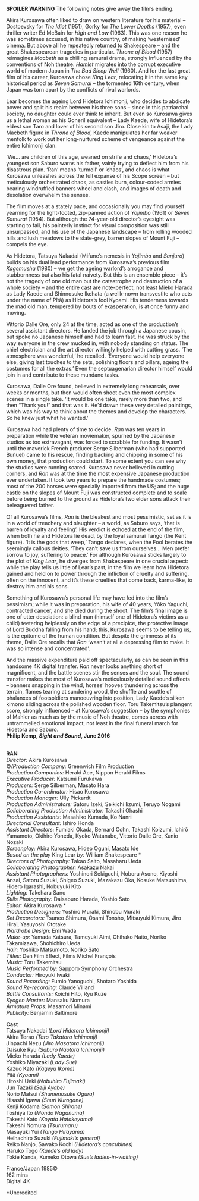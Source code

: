 
**SPOILER WARNING** The following notes give away the film’s ending.

Akira Kurosawa often liked to draw on western literature for his material – Dostoevsky for _The Idiot_ (1951), Gorky for _The Lower Depths_ (1957), even thriller writer Ed McBain for _High and Low_ (1963). This was one reason he was sometimes accused, in his native country, of making ‘westernised’ cinema. But above all he repeatedly returned to Shakespeare – and the great Shakespearean tragedies in particular. _Throne of Blood_ (1957) reimagines _Macbeth_ as a chilling samurai drama, strongly influenced by the conventions of Noh theatre. _Hamlet_ migrates into the corrupt executive world of modern Japan in _The Bad Sleep Well_ (1960). And for the last great film of his career, Kurosawa chose _King Lear_, relocating it in the same key historical period as _Seven Samurai_ – the tormented 16th century, when Japan was torn apart by the conflicts of rival warlords.

Lear becomes the ageing Lord Hidetora Ichimonji, who decides to abdicate power and split his realm between his three sons – since in this patriarchal society, no daughter could ever think to inherit. But even so Kurosawa gives us a lethal woman as his Goneril equivalent – Lady Kaede, wife of Hidetora’s eldest son Taro and lover of his second son Jiro. Close kin to Asaji, the Lady Macbeth figure in _Throne of Blood_, Kaede manipulates her far weaker menfolk to work out her long-nurtured scheme of vengeance against the entire Ichimonji clan.

‘We… are children of this age, weaned on strife and chaos,’ Hidetora’s youngest son Saburo warns his father, vainly trying to deflect him from his disastrous plan. ‘Ran’ means ‘turmoil’ or ‘chaos’, and chaos is what Kurosawa unleashes across the full expanse of his Scope screen – but meticulously orchestrated chaos, as castles burn, colour-coded armies bearing windruffled banners wheel and clash, and images of death and desolation overwhelm the senses.

The film moves at a stately pace, and occasionally you may find yourself yearning for the light-footed, zip-panned action of _Yojimbo_ (1961) or _Seven Samurai_ (1954). But although the 74-year-old director’s eyesight was starting to fail, his painterly instinct for visual composition was still unsurpassed, and his use of the Japanese landscape – from rolling wooded hills and lush meadows to the slate-grey, barren slopes of Mount Fuji – compels the eye.

As Hidetora, Tatsuya Nakadai (Mifune’s nemesis in _Yojimbo_ and _Sanjuro_) builds on his dual lead performance from Kurosawa’s previous film _Kagemusha_ (1980) – we get the ageing warlord’s arrogance and stubbornness but also his fatal naivety. But this is an ensemble piece – it’s not the tragedy of one old man but the catastrophe and destruction of a whole society – and the entire cast are note-perfect, not least Mieko Harada as Lady Kaede and Shinnosuke Ikehata (a wellk-nown transvestite who acts under the name of Pîtâ) as Hidetora’s fool Kyoami. His tenderness towards the mad old man, tempered by bouts of exasperation, is at once funny and moving.

Vittorio Dalle Ore, only 24 at the time, acted as one of the production’s several assistant directors. He landed the job through a Japanese cousin, but spoke no Japanese himself and had to learn fast. He was struck by the way everyone in the crew mucked in, with nobody standing on status. The chief electrician and the art director willingly helped with cutting grass. ‘The atmosphere was wonderful,’ he recalled. ‘Everyone would help everyone else, giving last touches to the sets, polishing floors and pillars, ageing the costumes for all the extras.’ Even the septuagenarian director himself would join in and contribute to these mundane tasks.

Kurosawa, Dalle Ore found, believed in extremely long rehearsals, over weeks or months, but then would often shoot even the most complex scenes in a single take. ‘It would be one take, rarely more than two, and then “Thank you!” and that was it. He’d drawn these very detailed paintings, which was his way to think about the themes and develop the characters. So he knew just what he wanted.’

Kurosawa had had plenty of time to decide. _Ran_ was ten years in preparation while the veteran moviemaker, spurned by the Japanese studios as too extravagant, was forced to scrabble for funding. It wasn’t until the maverick French producer Serge Silberman (who had supported Buñuel) came to his rescue, finding backing and chipping in some of his own money, that production could start. To some extent you can see why the studios were running scared. Kurosawa never believed in cutting corners, and _Ran_ was at the time the most expensive Japanese production ever undertaken. It took two years to prepare the handmade costumes; most of the 200 horses were specially imported from the US; and the huge castle on the slopes of Mount Fuji was constructed complete and to scale before being burned to the ground as Hidetora’s two elder sons attack their beleaguered father.

Of all Kurosawa’s films, _Ran_ is the bleakest and most pessimistic, set as it is in a world of treachery and slaughter – a world, as Saburo says, ‘that is barren of loyalty and feeling’. His verdict is echoed at the end of the film, when both he and Hidetora lie dead, by the loyal samurai Tango (the Kent figure). ‘It is the gods that weep,’ Tango declares, when the Fool berates the seemingly callous deities. ‘They can’t save us from ourselves… Men prefer sorrow to joy, suffering to peace.’ For although Kurosawa sticks largely to the plot of _King Lear_, he diverges from Shakespeare in one crucial aspect: while the play tells us little of Lear’s past, in the film we learn how Hidetora gained and held on to power through the infliction of cruelty and suffering, often on the innocent, and it’s these cruelties that come back, karma-like, to destroy him and his sons.

Something of Kurosawa’s personal life may have fed into the film’s pessimism; while it was in preparation, his wife of 40 years, Yôko Yaguchi, contracted cancer, and she died during the shoot. The film’s final image is one of utter desolation: a blind man (himself one of Hidetora’s victims as a child) teetering helplessly on the edge of a precipice, the protective image of Lord Buddha falling from his hand; this, Kurosawa seems to be telling us, is the epitome of the human condition. But despite the grimness of its theme, Dalle Ore recalls that _Ran_ ‘wasn’t at all a depressing film to make. It was so intense and concentrated’.

And the massive expenditure paid off spectacularly, as can be seen in this handsome 4K digital transfer. _Ran_ never looks anything short of magnificent, and the battle scenes stir the senses and the soul. The sound transfer makes the most of Kurosawa’s meticulously detailed sound effects – banners snapping in the wind, horses’ hooves thundering across the terrain, flames tearing at sundering wood, the shuffle and scuttle of phalanxes of footsoldiers manoeuvring into position, Lady Kaede’s silken kimono sliding across the polished wooden floor. Toru Takemitsu’s plangent score, strongly influenced – at Kurosawa’s suggestion – by the symphonies of Mahler as much as by the music of Noh theatre, comes across with untrammelled emotional impact, not least in the final funeral march for Hidetora and Saburo.  
**Philip Kemp, _Sight and Sound_, June 2016**
<br><br>

**RAN**  
_Director:_ Akira Kurosawa  
©_/Production Company:_  Greenwich Film Production  
_Production Companies:_ Herald Ace, Nippon Herald Films  
_Executive Producer:_ Katsumi Furukawa  
_Producers:_ Serge Silberman, Masato Hara  
_Production Co-ordinator:_ Hisao Kurosawa  
_Production Manager:_ Ully Pickardt  
_Production Administrators:_ Satoru Izeki, Seikichi Iizumi, Teruyo Nogami  
_Collaborating Production Administrator:_ Takashi Ohashi  
_Production Assistants:_ Masahiko Kumada, Ko Nanri  
_Directorial Consultant:_ Ishiro Honda  
_Assistant Directors:_ Fumiaki Okada, Bernard Cohn, Takashi Koizumi, Ichirô Yamamoto, Okihiro Yoneda, Kyoko Watanabe,  Vittorio Dalle Ore, Kunio Nozaki  
_Screenplay:_ Akira Kurosawa, Hideo Oguni, Masato Ide  
_Based on the play_ King Lear _by:_ William Shakespeare *  
_Directors of Photography:_ Takao Saito, Masaharu Ueda  
_Collaborating Photographer:_ Asakazu Nakai  
_Assistant Photographers:_ Yoshinori Sekiguchi, Noboru Asono, Kiyoshi Anzai, Satoru Suzuki, Shigeo Suzuki, Mazakazu Oka, Kosuke Matsushima, Hidero Igarashi, Nobuyuki Kito  
_Lighting:_ Takeharu Sano  
_Stills Photography:_ Daisaburo Harada, Yoshio Sato  
_Editor:_ Akira Kurosawa *  
_Production Designers:_ Yoshiro Muraki, Shinobu Muraki  
_Set Decorators:_ Tsuneo Shimura, Osami Tonsho, Mitsuyuki Kimura, Jiro Hirai, Yasuyoshi Ototake  
_Wardrobe Design:_ Emi Wada  
_Make-up:_ Yamada Katsura, Tameyuki Aimi, Chihako Naito, Noriko Takamizawa, Shohichiro Ueda  
_Hair:_ Yoshiko Matsumoto, Noriko Sato  
_Titles:_ Den Film Effect, Films Michel François  
_Music:_ Toru Takemitsu  
_Music Performed by:_ Sapporo Symphony Orchestra  
_Conductor:_ Hiroyuki Iwaki  
_Sound Recording:_ Fumio Yanoguchi, Shotaro Yoshida  
_Sound Re-recording:_ Claude Villand  
_Battle Consultants:_ Koichi Hito, Ryu Kuze  
_Kyogen Master:_ Mansaku Nomura  
_Armature Props:_ Masamori Minami  
_Publicity:_ Benjamin Baltimore  

**Cast**  
Tatsuya Nakadai _(Lord Hidetora Ichimonji)_  
Akira Terao _(Taro Takatora Ichimonji)_  
Jinpachi Nezu _(Jiro Masatora Ichimonji)_  
Daisuke Ryu _(Saburo Naotora Ichimonji)_  
Mieko Harada _(Lady Kaede)_  
Yoshiko Miyazaki _(Lady Sue)_  
Kazuo Kato _(Kageyu Ikoma)_  
Pîtâ _(Kyoami)_  
Hitoshi Ueki _(Nobuhiro Fujimaki)_  
Jun Tazaki _(Seiji Ayabe)_  
Norio Matsui _(Shumenosuke Ogura)_  
Hisashi Igawa _(Shuri Kurogane)_  
Kenji Kodama _(Samon Shirane)_  
Toshiya Ito _(Mondo Naganuma)_  
Takeshi Kato _(Koyata Hatakeyama)_  
Takeshi Nomura _(Tsurumaru)_  
Masayuki Yui _(Tango Hirayama)_  
Heihachiro Suzuki _(Fujimaki’s general)_  
Reiko Nanjo, Sawako Kochi _(Hidetora’s concubines)_  
Haruko Togo _(Kaede’s old lady)_  
Tokie Kanda, Kumeko Otowa _(Sue’s ladies-in-waiting)_  

France/Japan 1985©  
162 mins  
Digital 4K

*Uncredited
<br><br>
<!--stackedit_data:
eyJoaXN0b3J5IjpbLTQ4MTg5NzEwNF19
-->